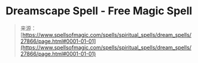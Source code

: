 <!--yml
category: 未分类
date: 2024-06-12 19:17:22
-->

# Dreamscape Spell - Free Magic Spell

> 来源：[https://www.spellsofmagic.com/spells/spiritual_spells/dream_spells/27866/page.html#0001-01-01](https://www.spellsofmagic.com/spells/spiritual_spells/dream_spells/27866/page.html#0001-01-01)